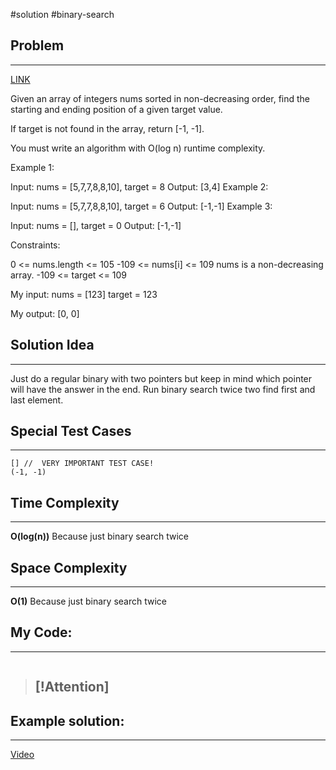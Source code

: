 #solution 
#binary-search 
## Problem
___
[LINK](https://leetcode.com/problems/find-first-and-last-position-of-element-in-sorted-array/submissions/1407881380/)

Given an array of integers nums sorted in non-decreasing order, find the starting and ending position of a given target value.

If target is not found in the array, return [-1, -1].

You must write an algorithm with O(log n) runtime complexity.

 

Example 1:

Input: nums = [5,7,7,8,8,10], target = 8
Output: [3,4]
Example 2:

Input: nums = [5,7,7,8,8,10], target = 6
Output: [-1,-1]
Example 3:

Input: nums = [], target = 0
Output: [-1,-1]
 

Constraints:

0 <= nums.length <= 105
-109 <= nums[i] <= 109
nums is a non-decreasing array.
-109 <= target <= 109


My input:
nums = [123] target = 123



My output:
[0, 0]



## Solution Idea
___
Just do a regular binary with two pointers but keep in mind which pointer will have the answer in the end. Run binary search twice two find first and last element.

## Special Test Cases
___
```
[] //  VERY IMPORTANT TEST CASE!
(-1, -1)
```

## Time Complexity
___
**O(log(n))** 
Because just binary search twice

## Space Complexity
___
**O(1)**
Because just binary search twice

## My Code:
___
```go


```

> [!Attention]
> - 


## Example solution:
___
[Video](VIDEO_LINK)

```go


```